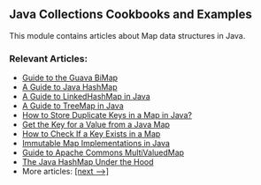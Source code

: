## Java Collections Cookbooks and Examples

This module contains articles about Map data structures in Java.

### Relevant Articles: 
- [Guide to the Guava BiMap](https://www.baeldung.com/guava-bimap)
- [A Guide to Java HashMap](https://www.baeldung.com/java-hashmap)
- [A Guide to LinkedHashMap in Java](https://www.baeldung.com/java-linked-hashmap)
- [A Guide to TreeMap in Java](https://www.baeldung.com/java-treemap)
- [How to Store Duplicate Keys in a Map in Java?](https://www.baeldung.com/java-map-duplicate-keys)
- [Get the Key for a Value from a Java Map](https://www.baeldung.com/java-map-key-from-value)
- [How to Check If a Key Exists in a Map](https://www.baeldung.com/java-map-key-exists)
- [Immutable Map Implementations in Java](https://www.baeldung.com/java-immutable-maps) 
- [Guide to Apache Commons MultiValuedMap](https://www.baeldung.com/apache-commons-multi-valued-map)
- [The Java HashMap Under the Hood](https://www.baeldung.com/java-hashmap-advanced)
- More articles: [[next -->]](/java-collections-maps-2)
